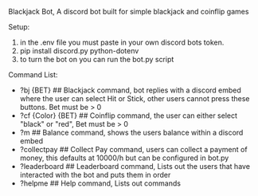 Blackjack Bot,
A discord bot built for simple blackjack and coinflip games

Setup:
1. in the .env file you must paste in your own discord bots token.
2. pip install discord.py python-dotenv
3. to turn the bot on you can run the bot.py script

Command List:
- ?bj {BET} ## Blackjack command, bot replies with a discord embed where the user can select Hit or Stick, other users cannot press these buttons. Bet must be > 0 
- ?cf {Color} {BET} ## Coinflip command, the user can either select "black" or "red", Bet must be > 0 
- ?m ## Balance command, shows the users balance within a discord embed
- ?collectpay ## Collect Pay command, users can collect a payment of money, this defaults at 10000/h but can be configured in bot.py
- ?leaderboard ## Leaderboard command, Lists out the users that have interacted with the bot and puts them in order
- ?helpme ## Help command, Lists out commands
